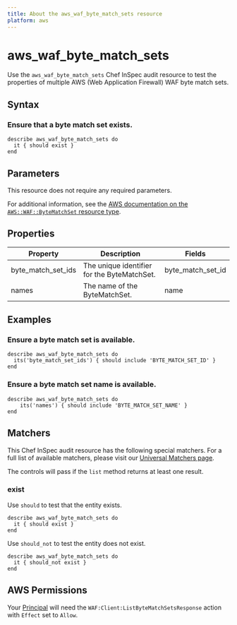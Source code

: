 ```yaml
---
title: About the aws_waf_byte_match_sets resource
platform: aws
---
```


# aws_waf_byte_match_sets

Use the `aws_waf_byte_match_sets` Chef InSpec audit resource to test the properties of multiple AWS (Web Application Firewall) WAF byte match sets.

## Syntax

### Ensure that a byte match set exists.

    describe aws_waf_byte_match_sets do
      it { should exist }
    end

## Parameters

This resource does not require any required parameters.

For additional information, see the [AWS documentation on the `AWS::WAF::ByteMatchSet` resource type](https://docs.aws.amazon.com/AWSCloudFormation/latest/UserGuide/aws-resource-waf-bytematchset.html).

## Properties

| Property | Description | Fields | 
| --- | --- | --- |
| byte_match_set_ids | The unique identifier for the ByteMatchSet. | byte_match_set_id |
| names | The name of the ByteMatchSet. | name |

## Examples

### Ensure a byte match set is available.

    describe aws_waf_byte_match_sets do
      its('byte_match_set_ids') { should include 'BYTE_MATCH_SET_ID' }
    end

### Ensure a byte match set name is available.

    describe aws_waf_byte_match_sets do
        its('names') { should include 'BYTE_MATCH_SET_NAME' }
    end

## Matchers

This Chef InSpec audit resource has the following special matchers. For a full list of available matchers, please visit our [Universal Matchers page](https://www.inspec.io/docs/reference/matchers/).

The controls will pass if the `list` method returns at least one result.

### exist

Use `should` to test that the entity exists.

    describe aws_waf_byte_match_sets do
      it { should exist }
    end

Use `should_not` to test the entity does not exist.

    describe aws_waf_byte_match_sets do
      it { should_not exist }
    end

## AWS Permissions

Your [Principal](https://docs.aws.amazon.com/IAM/latest/UserGuide/intro-structure.html#intro-structure-principal) will need the `WAF:Client:ListByteMatchSetsResponse` action with `Effect` set to `Allow`.
